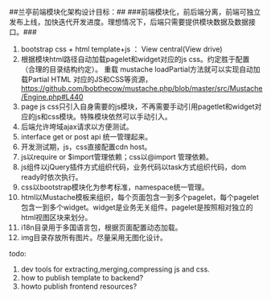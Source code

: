 ##兰亭前端模块化架构设计目标：##
###前端模块化，前后端分离，前端可独立发布上线，加快迭代开发进度。理想情况下，后端只需要提供模块数据及数据接口。###
 1. bootstrap css + html template+js ： View central(View drive)
 2. 根据模块html路径自动加载pagelet和widget对应的js css。约定胜于配置（合理的目录结构约定）。
    重载 mustache loadPartial方法就可以实现自动加载Partial HTML 对应的JS和CSS等资源，https://github.com/bobthecow/mustache.php/blob/master/src/Mustache/Engine.php#L440
 3. page js css只引入自身需要的js模块，不再需要手动引用pagetlet和widget对应的js和css模块。特殊模块依然可以手动引入。
 4. 后端允许垮域ajax请求以方便测试。
 5. interface get or post api 统一管理起来。
 6. 开发测试期，js，css直接配置cdn host。
 7. js以require or $import管理依赖；css以@import 管理依赖。
 8. js组件以jQuery插件方式组织代码，业务代码以task方式组织代码，dom ready时依次执行。
 9. css以bootstrap模块化为参考标准，namespace统一管理。
 10. html以Mustache模板来组织，每个页面包含一到多个pagelet，每个pagelet包含一到多个widget。widget是业务无关组件。pagelet是按照相对独立的html视图区块来划分。
 11. i18n目录用于多国语言包，根据页面配置动态加载。
 12. img目录存放所有图片。尽量采用无图化设计。

todo:
 1. dev tools for extracting,merging,compressing js and css.
 2. how to publish template to backend?
 3. howto publish frontend resources?